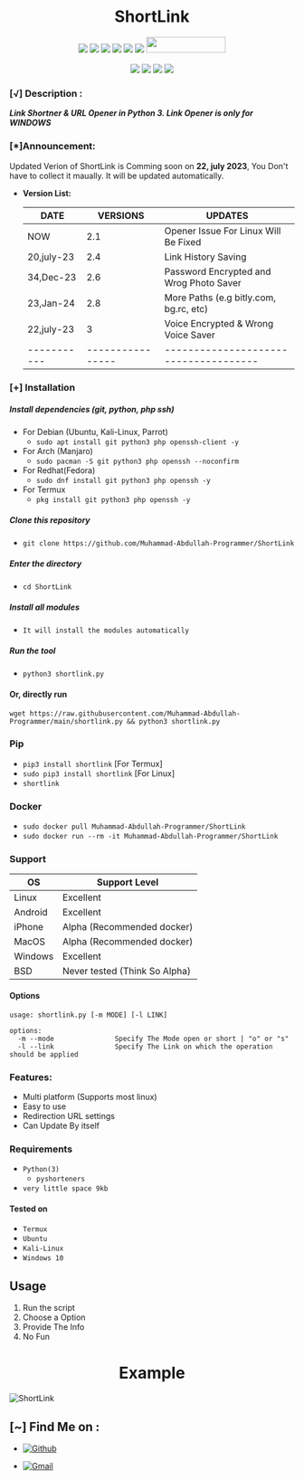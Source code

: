 <h1 align="center"><b>ShortLink</b></h1>

<p align="center">
  <img src="https://img.shields.io/badge/Version-2.1-green?style=for-the-badge">
  <img src="https://img.shields.io/github/stars/KasRoudra/pyphisher?style=for-the-badge&color=orange">
  <img src="https://img.shields.io/github/forks/KasRoudra/pyphisher?color=cyan&style=for-the-badge&color=purple">
  <img src="https://img.shields.io/github/watchers/Muhammad-Abdullah-Programmer/ShortLink?color=cyan&style=for-the-badge&color=purple">
  <img src="https://img.shields.io/github/issues/Muhammad-Abdullah-Programmer/ShortLink?color=red&style=for-the-badge">
  <img src="https://img.shields.io/github/license/Muhammad-Abdullah-Programmer/ShortLink?style=for-the-badge&color=blue">
  <img src="https://hits.dwyl.com/Muhammad-Abdullah-Programmer/ShortLink.svg" width="140" height="28">
<br>
<br>
  <img src="https://img.shields.io/badge/Author-M.Abdulah-purple?style=flat-square">
  <img src="https://img.shields.io/badge/Open%20Source-Yes-cyan?style=flat-square">
  <img src="https://img.shields.io/badge/Made%20in-Pakistan-green?colorA=%23ff0000&colorB=%23017e40&style=flat-square">
  <img src="https://img.shields.io/badge/Written%20In-Python-blue?style=flat-square">
</p>


### [√] Description :

***Link Shortner & URL Opener in Python 3. Link Opener is only for WINDOWS***

### [*]Announcement:

Updated Verion of ShortLink is Comming soon on **22, july 2023**, You Don't have to collect it maually. It will be updated 
automatically.

+ **Version List:**

  DATE       |    VERSIONS    |               UPDATES
  -----------|----------------|-------------------------------------
  NOW        |         2.1    | Opener Issue For Linux Will Be Fixed
  20,july-23 |         2.4    | Link History Saving
  34,Dec-23  |         2.6    | Password Encrypted and Wrog Photo Saver
  23,Jan-24  |         2.8    | More Paths (e.g bitly.com, bg.rc, etc)
  22,july-23 |         3      | Voice Encrypted & Wrong Voice Saver
  -----------|----------------|-------------------------------------



### [+] Installation

##### Install dependencies (git, python, php ssh)

 - For Debian (Ubuntu, Kali-Linux, Parrot)
    - ```sudo apt install git python3 php openssh-client -y```
 - For Arch (Manjaro)
    - ```sudo pacman -S git python3 php openssh --noconfirm```
 - For Redhat(Fedora)
    - ```sudo dnf install git python3 php openssh -y```
 - For Termux
    - ```pkg install git python3 php openssh -y```

##### Clone this repository

 - ```git clone https://github.com/Muhammad-Abdullah-Programmer/ShortLink```

##### Enter the directory
 - ```cd ShortLink```

##### Install all modules
 - ```It will install the modules automatically```

##### Run the tool
 - ```python3 shortlink.py```

#### Or, directly run
```
wget https://raw.githubusercontent.com/Muhammad-Abdullah-Programmer/main/shortlink.py && python3 shortlink.py

```

### Pip
 - `pip3 install shortlink` [For Termux]
 - `sudo pip3 install shortlink` [For Linux]
 - `shortlink`

### Docker

 - `sudo docker pull Muhammad-Abdullah-Programmer/ShortLink`
 - `sudo docker run --rm -it Muhammad-Abdullah-Programmer/ShortLink`

### Support

OS         | Support Level
-----------|--------------
Linux      | Excellent
Android    | Excellent
iPhone     | Alpha (Recommended docker)
MacOS      | Alpha (Recommended docker)
Windows    | Excellent
BSD        | Never tested (Think So Alpha)

#### Options

```
usage: shortlink.py [-m MODE] [-l LINK]

options:
  -m --mode               Specify The Mode open or short | "o" or "s"
  -l --link               Specify The Link on which the operation should be applied
```

### Features:

 - Multi platform (Supports most linux)
 - Easy to use
 - Redirection URL settings
 - Can Update By itself

### Requirements

 - `Python(3)`
   - `pyshorteners`
 - `very little space 9kb`


#### Tested on

 - `Termux`
 - `Ubuntu`
 - `Kali-Linux`
 - `Windows 10`

## Usage

1. Run the script
2. Choose a Option
3. Provide The Info
4. No Fun

<h1 align="center">Example</h1>

![ShortLink](https://raw.githubusercontent.com/Muhammad-Abdullah-Programmer/ShortLink/main/files/shortlink.gif)
 

## [~] Find Me on :

- [![Github](https://img.shields.io/badge/Github-M.Abdullah-purple?style=for-the-badge&logo=github)](https://github.com/Muhammad-Abdullah-Programmer)

- [![Gmail](https://img.shields.io/badge/Gmail-M.Abdullah-green?style=for-the-badge&logo=gmail)](mailto:mabdullahprogrammer@gmail.com)
